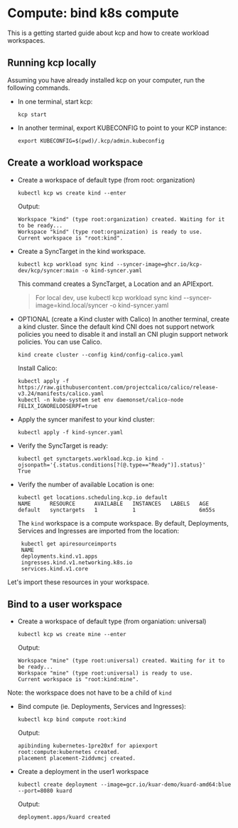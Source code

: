 # Compute: bind k8s compute

This is a getting started guide about kcp and how to create workload workspaces.

## Running kcp locally

Assuming you have already installed kcp on your computer, run 
the following commands.

- In one terminal, start kcp:
  
  ```shell
  kcp start
  ```

- In another terminal, export KUBECONFIG to point to your KCP instance: 

   ```shell
   export KUBECONFIG=$(pwd)/.kcp/admin.kubeconfig
   ```
  
## Create a workload workspace

- Create a workspace of default type (from root: organization)

   ```shell
   kubectl kcp ws create kind --enter
   ```

  Output:

   ```{ .bash .no-copy }
   Workspace "kind" (type root:organization) created. Waiting for it to be ready...
   Workspace "kind" (type root:organization) is ready to use.
   Current workspace is "root:kind".
   ```

- Create a SyncTarget in the kind workspace. 

    ```shell
    kubectl kcp workload sync kind --syncer-image=ghcr.io/kcp-dev/kcp/syncer:main -o kind-syncer.yaml
    ```

  This command creates a SyncTarget, a Location and an APIExport.

  > For local dev, use kubectl kcp workload sync kind --syncer-image=kind.local/syncer  -o kind-syncer.yaml

- OPTIONAL (create a Kind cluster with Calico) In another terminal, create a kind cluster.
  Since the default kind CNI does not support network policies you need to disable it and install
  an CNI plugin support network policies. You can use Calico.

   ```shell
   kind create cluster --config kind/config-calico.yaml
   ```

   Install Calico:

   ```shell
   kubectl apply -f https://raw.githubusercontent.com/projectcalico/calico/release-v3.24/manifests/calico.yaml
   kubectl -n kube-system set env daemonset/calico-node FELIX_IGNORELOOSERPF=true
   ```
 
- Apply the syncer manifest to your kind cluster:

  ```shell
  kubectl apply -f kind-syncer.yaml
  ```

- Verify the SyncTarget is ready:

  ```shell
  kubectl get synctargets.workload.kcp.io kind -ojsonpath='{.status.conditions[?(@.type=="Ready")].status}'
  True
  ```
- Verify the number of available Location is one:

  ```shell
  kubectl get locations.scheduling.kcp.io default
  NAME      RESOURCE      AVAILABLE   INSTANCES   LABELS   AGE
  default   synctargets   1           1                    6m55s
  ```

  The `kind` workspace is a compute workspace. By default, Deployments, Services
and Ingresses are imported from the location:

   ```shell 
    kubectl get apiresourceimports
    NAME
    deployments.kind.v1.apps
    ingresses.kind.v1.networking.k8s.io
    services.kind.v1.core
   ```

Let's import these resources in your workspace.

## Bind to a user workspace

- Create a workspace of default type (from organiation: universal)

   ```shell
   kubectl kcp ws create mine --enter
   ```

  Output:

   ```{ .bash .no-copy }
   Workspace "mine" (type root:universal) created. Waiting for it to be ready...
   Workspace "mine" (type root:universal) is ready to use.
   Current workspace is "root:kind:mine".
   ```
  
Note: the workspace does not have to be a child of `kind`

- Bind compute (ie. Deployments, Services and Ingresses):

   ```shell
   kubectl kcp bind compute root:kind
   ```

   Output:

  ```shell
  apibinding kubernetes-1pre20xf for apiexport root:compute:kubernetes created.
  placement placement-2iddvmcj created. 
  ``` 

- Create a deployment in the user1 workspace

  ```shell 
  kubectl create deployment --image=gcr.io/kuar-demo/kuard-amd64:blue --port=8080 kuard
  ```

  Output:

  ```shell
  deployment.apps/kuard created
  ```
